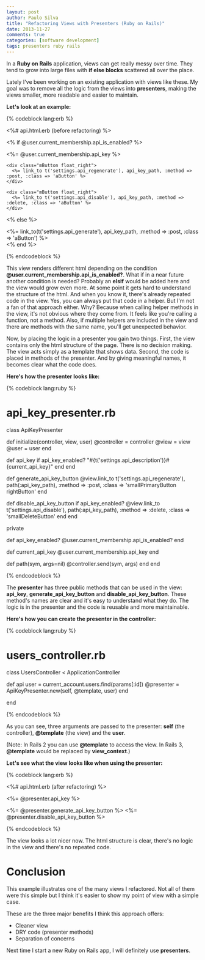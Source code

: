 ```yaml
---
layout: post
author: Paulo Silva
title: "Refactoring Views with Presenters (Ruby on Rails)"
date: 2013-11-27
comments: true
categories: [software development]
tags: presenters ruby rails
---
```


In a **Ruby on Rails** application, views can get really messy over time. They tend to grow into large files with **if else blocks** scattered all over the place.

Lately I've been working on an existing application with views like these. My goal was to remove all the logic from the views into **presenters**, making the views smaller, more readable and easier to maintain.

<!-- more -->

**Let's look at an example:**

{% codeblock lang:erb %}

<%# api.html.erb (before refactoring) %>

<div class="span9 no-margin">
  <% if @user.current_membership.api_is_enabled? %>
    <p>
      <span class="api_key">
        <%= @user.current_membership.api_key %>
      </span>
    </p>

    <div class="mButton float_right">
      <%= link_to t('settings.api_regenerate'), api_key_path, :method => :post, :class => 'aButton' %>
    </div>

    <div class="mButton float_right">
      <%= link_to t('settings.api_disable'), api_key_path, :method => :delete, :class => 'aButton' %>
    </div>
    
  <% else %>
      <div class="mButton float_right">
        <%= link_to(t('settings.api_generate'), api_key_path, :method => :post, :class => 'aButton') %>
      </div>
  <% end %>
</div>

{% endcodeblock %}

This view renders different html depending on the condition **@user.current_membership.api_is_enabled?**. What if in a near future another condition is needed? Probably an **elsif** would be added here and the view would grow even more. At some point it gets hard to understand the structure of the html. And when you know it, there's already repeated code in the view. Yes, you can always put that code in a helper. But I'm not a fan of that approach either. Why? Because when calling helper methods in the view, it's not obvious where they come from. It feels like you're calling a function, not a method. Also, if multiple helpers are included in the view and there are methods with the same name, you'll get unexpected behavior.

Now, by placing the logic in a presenter you gain two things. First, the view contains only the html structure of the page. There is no decision making. The view acts simply as a template that shows data. Second, the code is placed in methods of the presenter. And by giving meaningful names, it becomes clear what the code does.

**Here's how the presenter looks like:**

{% codeblock lang:ruby %}

# api_key_presenter.rb

class ApiKeyPresenter

  def initialize(controller, view, user)
    @controller = controller
    @view = view
    @user = user
  end

  def api_key
    if api_key_enabled?
      "#{t('settings.api_description')}<span class='apiKey'>#{current_api_key}</span>"
    end
  end

  def generate_api_key_button
    @view.link_to t('settings.api_regenerate'), path(:api_key_path), :method => :post, :class => 'smallPrimaryButton rightButton'
  end

  def disable_api_key_button
    if api_key_enabled?
      @view.link_to t('settings.api_disable'), path(:api_key_path), :method => :delete, :class => 'smallDeleteButton'
    end
  end

private

  def api_key_enabled?
    @user.current_membership.api_is_enabled?
  end

  def current_api_key
    @user.current_membership.api_key
  end

  def path(sym, args=nil)
    @controller.send(sym, args)
  end
end

{% endcodeblock %}

The **presenter** has three public methods that can be used in the view: **api_key**, **generate_api_key_button** and **disable_api_key_button**. These method's names are clear and it's easy to understand what they do. The logic is in the presenter and the code is reusable and more maintainable.

**Here's how you can create the presenter in the controller:**

{% codeblock lang:ruby %}

# users_controller.rb

class UsersController < ApplicationController

  def api
    user = current_account.users.find(params[:id])
    @presenter = ApiKeyPresenter.new(self, @template, user)
  end

end

{% endcodeblock %}

As you can see, three arguments are passed to the presenter: **self** (the controller), **@template** (the view) and the **user**.

(Note: In Rails 2 you can use **@template** to access the view. In Rails 3, **@template** would be replaced by **view_context**.)

**Let's see what the view looks like when using the presenter:**

{% codeblock lang:erb %}

<%# api.html.erb (after refactoring) %>

<div class="span9 no-margin">
  <p class="description">
    <%= @presenter.api_key %>
  </p>

  <div id="containerBodyActions">
    <%= @presenter.generate_api_key_button %>
    <%= @presenter.disable_api_key_button %>
  </div>
</div>

{% endcodeblock %}

The view looks a lot nicer now. The html structure is clear, there's no logic in the view and there's no repeated code.

<h1>Conclusion</h1>

This example illustrates one of the many views I refactored. Not all of them were this simple but I think it's easier to show my point of view with a simple case.

These are the three major benefits I think this approach offers:

* Cleaner view
* DRY code (presenter methods)
* Separation of concerns

Next time I start a new Ruby on Rails app, I will definitely use **presenters**.
